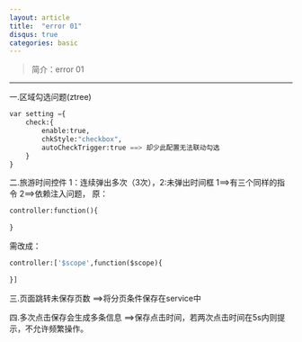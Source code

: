 ```yaml
---
layout: article
title:  "error 01"
disqus: true
categories: basic
---
```


>简介：error 01

---

一.区域勾选问题(ztree)

```python
var setting ={
	check:{
		enable:true,
		chkStyle:"checkbox",
		autoCheckTrigger:true ==> 却少此配置无法联动勾选
	}
}
```

二.旅游时间控件 1：连续弹出多次（3次），2:未弹出时间框
1==>有三个同样的指令
2==>依赖注入问题，
原：

```python
controller:function(){
	
}
```

需改成：

```python
controller:['$scope',function($scope){
	
}]
```

三.页面跳转未保存页数
==>将分页条件保存在service中

四.多次点击保存会生成多条信息
==>保存点击时间，若两次点击时间在5s内则提示，不允许频繁操作。